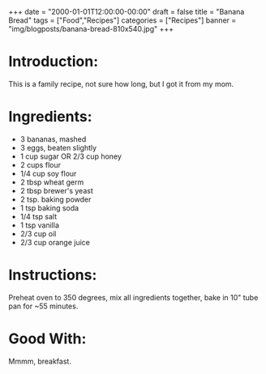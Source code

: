 +++
date = "2000-01-01T12:00:00-00:00"
draft = false
title = "Banana Bread"
tags = ["Food","Recipes"]
categories = ["Recipes"]
banner = "img/blogposts/banana-bread-810x540.jpg"
+++

# Introduction:

This is a family recipe, not sure how long, but I got it from my mom.

# Ingredients:

  * 3 bananas, mashed
  * 3 eggs, beaten slightly
  * 1 cup sugar OR 2/3 cup honey
  * 2 cups flour
  * 1/4 cup soy flour
  * 2 tbsp wheat germ
  * 2 tbsp brewer's yeast
  * 2 tsp. baking powder
  * 1 tsp baking soda
  * 1/4 tsp salt
  * 1 tsp vanilla
  * 2/3 cup oil
  * 2/3 cup orange juice

# Instructions:

Preheat oven to 350 degrees, mix all ingredients together, bake in 10" tube pan for ~55 minutes.

# Good With:

Mmmm, breakfast.
